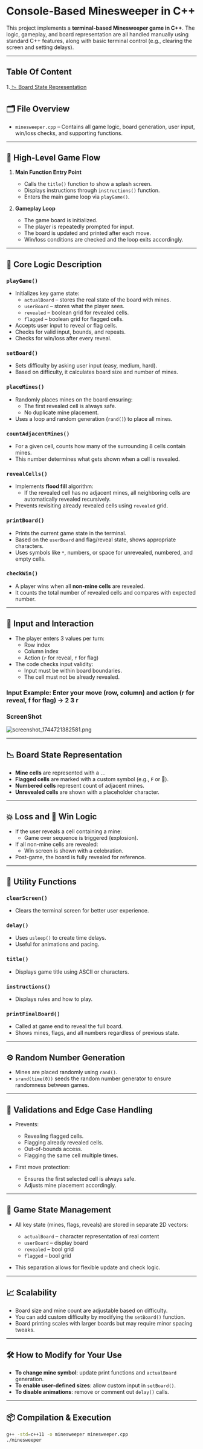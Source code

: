 # Console-Based Minesweeper in C++

This project implements a **terminal-based Minesweeper game in C++**. The logic, gameplay, and board representation are all handled manually using standard C++ features, along with basic terminal control (e.g., clearing the screen and setting delays).

---

## Table Of Content
1.[ 📉 Board State Representation
](#board-state-representation)

## 🗂️ File Overview

- `minesweeper.cpp` – Contains all game logic, board generation, user input, win/loss checks, and supporting functions.

---

## 🔄 High-Level Game Flow

1. **Main Function Entry Point**
   - Calls the `title()` function to show a splash screen.
   - Displays instructions through `instructions()` function.
   - Enters the main game loop via `playGame()`.

2. **Gameplay Loop**
   - The game board is initialized.
   - The player is repeatedly prompted for input.
   - The board is updated and printed after each move.
   - Win/loss conditions are checked and the loop exits accordingly.

---

## 🧠 Core Logic Description

### `playGame()`

- Initializes key game state:
  - `actualBoard` – stores the real state of the board with mines.
  - `userBoard` – stores what the player sees.
  - `revealed` – boolean grid for revealed cells.
  - `flagged` – boolean grid for flagged cells.
- Accepts user input to reveal or flag cells.
- Checks for valid input, bounds, and repeats.
- Checks for win/loss after every reveal.

### `setBoard()`

- Sets difficulty by asking user input (easy, medium, hard).
- Based on difficulty, it calculates board size and number of mines.

### `placeMines()`

- Randomly places mines on the board ensuring:
  - The first revealed cell is always safe.
  - No duplicate mine placement.
- Uses a loop and random generation (`rand()`) to place all mines.

### `countAdjacentMines()`

- For a given cell, counts how many of the surrounding 8 cells contain mines.
- This number determines what gets shown when a cell is revealed.

### `revealCells()`

- Implements **flood fill** algorithm:
  - If the revealed cell has no adjacent mines, all neighboring cells are automatically revealed recursively.
- Prevents revisiting already revealed cells using `revealed` grid.

### `printBoard()`

- Prints the current game state in the terminal.
- Based on the `userBoard` and flag/reveal state, shows appropriate characters.
- Uses symbols like `*`, numbers, or space for unrevealed, numbered, and empty cells.

### `checkWin()`

- A player wins when all **non-mine cells** are revealed.
- It counts the total number of revealed cells and compares with expected number.

---

## 🎯 Input and Interaction

- The player enters 3 values per turn:
  - Row index
  - Column index
  - Action (`r` for reveal, `f` for flag)
- The code checks input validity:
  - Input must be within board boundaries.
  - The cell must not be already revealed.

### Input Example: Enter your move (row, column) and action (r for reveal, f for flag) -> 2 3 r


### ScreenShot

![screenshot_1744721382581.png](<https://media-hosting.imagekit.io/82128bb7d240488f/screenshot_1744721382581.png?Expires=1839329382&Key-Pair-Id=K2ZIVPTIP2VGHC&Signature=WDoC4jZ1yaPxkGQVhYt7d7oJr5RzizQmdemqNlrwT2zykHSZTwOaEAHYIw8LlRXDDuY-czE8VuYVqWPXgcly-uUCTAqMoaL2qwBkQvHED8VZ-2tntnWlRAaFvw6-1xAKceR-vNIBDVAZqdoBvbySujpHGRBP8SbTFWoR~NHbSsnT5wQAtPGm5ftuReliC~wfHW-TDRuSEP2gWCuoEKsx2MKCAS2tjHCZkjEFbDhFaZSE2aq38PhmallNYKnDyKv72UOVQPpRFGBse7VK9JDmWAwK-zlMtpP7tFfY9Y8S6oTVgI~~-M5sGTuYYPHi3UHM0ItUUgK4nSumgqNSHAg-MQ__>)


---

## 📉 Board State Representation

- **Mine cells** are represented with a `.`.
- **Flagged cells** are marked with a custom symbol (e.g., `F` or 🚩).
- **Numbered cells** represent count of adjacent mines.
- **Unrevealed cells** are shown with a placeholder character.

---

## 💥 Loss and 🎉 Win Logic

- If the user reveals a cell containing a mine:
  - Game over sequence is triggered (explosion).
- If all non-mine cells are revealed:
  - Win screen is shown with a celebration.
- Post-game, the board is fully revealed for reference.

---

## 🔧 Utility Functions

### `clearScreen()`
- Clears the terminal screen for better user experience.

### `delay()`
- Uses `usleep()` to create time delays.
- Useful for animations and pacing.

### `title()`
- Displays game title using ASCII or characters.

### `instructions()`
- Displays rules and how to play.

### `printFinalBoard()`
- Called at game end to reveal the full board.
- Shows mines, flags, and all numbers regardless of previous state.

---

## ⚙️ Random Number Generation

- Mines are placed randomly using `rand()`.
- `srand(time(0))` seeds the random number generator to ensure randomness between games.

---

## 🧪 Validations and Edge Case Handling

- Prevents:
  - Revealing flagged cells.
  - Flagging already revealed cells.
  - Out-of-bounds access.
  - Flagging the same cell multiple times.

- First move protection:
  - Ensures the first selected cell is always safe.
  - Adjusts mine placement accordingly.

---

## 🔐 Game State Management

- All key state (mines, flags, reveals) are stored in separate 2D vectors:
  - `actualBoard` – character representation of real content
  - `userBoard` – display board
  - `revealed` – bool grid
  - `flagged` – bool grid

- This separation allows for flexible update and check logic.

---

## 📈 Scalability

- Board size and mine count are adjustable based on difficulty.
- You can add custom difficulty by modifying the `setBoard()` function.
- Board printing scales with larger boards but may require minor spacing tweaks.

---

## 🛠 How to Modify for Your Use

- **To change mine symbol**: update print functions and `actualBoard` generation.
- **To enable user-defined sizes**: allow custom input in `setBoard()`.
- **To disable animations**: remove or comment out `delay()` calls.

---

## 📦 Compilation & Execution

```bash
g++ -std=c++11 -o minesweeper minesweeper.cpp
./minesweeper
